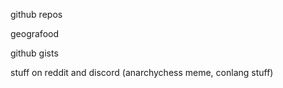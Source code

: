 github repos

geografood

github gists

stuff on reddit and discord (anarchychess meme, conlang stuff)
